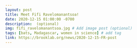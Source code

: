 ```yaml
---
layout: post
title: Meet Fifi Ravelomanantsoa!
date: 2020-12-15 01:00:00 -0700
description:  (optional)
img: fifi_ravelomanantsoa.jpg # Add image post (optional)
tags: [bats, Madagascar, women in science] # add tag
link: https://brooklab.org/news/2020-12-15-FR-post
---
```

